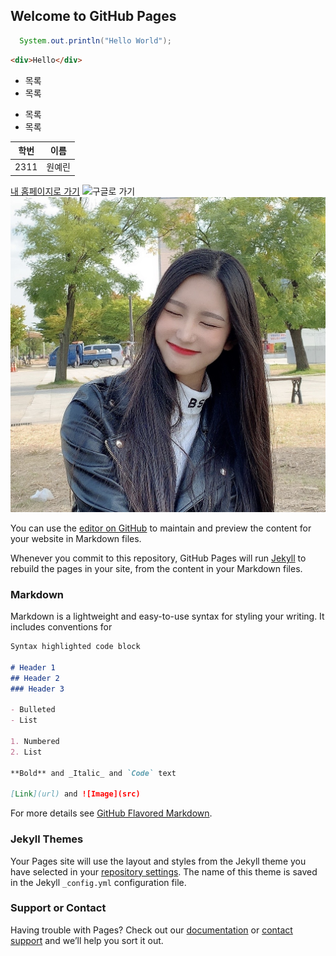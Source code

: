 ## Welcome to GitHub Pages

```java
  System.out.println("Hello World");
```
```html
<div>Hello</div>
```

* 목록
* 목록

- 목록
- 목록

| 학번 | 이름 |
| ---- | --- |
| 2311 | 원예린|

[내 홈페이지로 가기](https://yeLyn36.github.io)
![구글로 가기](https://www.google.com/images/branding/googlelogo/1x/googlelogo_color_272x92dp.png)
![내 사진](my_picture.JPG)

You can use the [editor on GitHub](https://github.com/yeLyn36/yeLyn36.github.io/edit/master/index.md) to maintain and preview the content for your website in Markdown files.

Whenever you commit to this repository, GitHub Pages will run [Jekyll](https://jekyllrb.com/) to rebuild the pages in your site, from the content in your Markdown files.

### Markdown

Markdown is a lightweight and easy-to-use syntax for styling your writing. It includes conventions for

```markdown
Syntax highlighted code block

# Header 1
## Header 2
### Header 3

- Bulleted
- List

1. Numbered
2. List

**Bold** and _Italic_ and `Code` text

[Link](url) and ![Image](src)
```

For more details see [GitHub Flavored Markdown](https://guides.github.com/features/mastering-markdown/).

### Jekyll Themes

Your Pages site will use the layout and styles from the Jekyll theme you have selected in your [repository settings](https://github.com/yeLyn36/yeLyn36.github.io/settings). The name of this theme is saved in the Jekyll `_config.yml` configuration file.

### Support or Contact

Having trouble with Pages? Check out our [documentation](https://help.github.com/categories/github-pages-basics/) or [contact support](https://github.com/contact) and we’ll help you sort it out.
